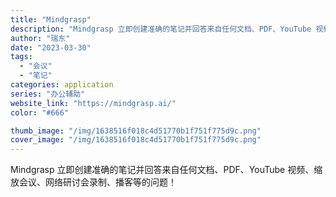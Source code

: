 ```yaml
---
title: "Mindgrasp"
description: "Mindgrasp 立即创建准确的笔记并回答来自任何文档、PDF、YouTube 视频、缩放会议、网络研讨会录制、播客等"
author: "瑞东"
date: "2023-03-30"
tags:
  - "会议"
  - "笔记"
categories: application
series: "办公辅助"
website_link: "https://mindgrasp.ai/"
color: "#666"

thumb_image: "/img/1638516f018c4d51770b1f751f775d9c.png"
cover_image: "/img/1638516f018c4d51770b1f751f775d9c.png"
---
```


Mindgrasp 立即创建准确的笔记并回答来自任何文档、PDF、YouTube 视频、缩放会议、网络研讨会录制、播客等的问题！